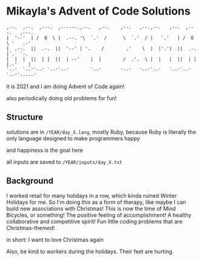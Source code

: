 # Mikayla's Advent of Code Solutions

```
,--.  ,--.  ,---.  ,------.,--.   ,--.    ,--.   ,--.,--.   ,--.  ,---.   ,---.   
|  '--'  | /  O  \ |  .--. '\  `.'  /      \  `.'  / |   `.'   | /  O  \ '   .-'  
|  .--.  ||  .-.  ||  '--' | '.    /        .'    \  |  |'.'|  ||  .-.  |`.  `-.  
|  |  |  ||  | |  ||  | --'    |  |        /  .'.  \ |  |   |  ||  | |  |.-'    | 
`--'  `--'`--' `--'`--'        `--'       '--'   '--'`--'   `--'`--' `--'`-----'  
```

it is 2021 and I am doing Advent of Code again!

also periodically doing old problems for fun!

## Structure

solutions are in `/YEAR/day_X.lang`, mostly Ruby, because Ruby is literally the only language designed to make programmers happy

and happiness is the goal here

all inputs are saved to `/YEAR/inputs/day_X.txt`

## Background

I worked retail for many holidays in a row, which kinda ruined Winter Holidays for me. So I'm doing this as a form of therapy, like maybe I can build new associations with Christmas! This is now the time of Mind Bicycles, or something! The positive feeling of accomplishment! A healthy collaborative and competitive spirit! Fun little coding problems that are Christmas-themed!

in short: I want to love Christmas again

Also, be kind to workers during the holidays. Their feet are hurting.
